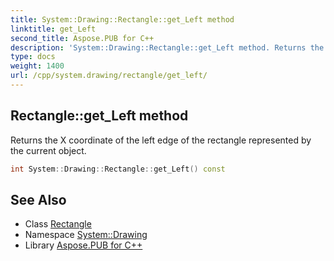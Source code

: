 ```yaml
---
title: System::Drawing::Rectangle::get_Left method
linktitle: get_Left
second_title: Aspose.PUB for C++
description: 'System::Drawing::Rectangle::get_Left method. Returns the X coordinate of the left edge of the rectangle represented by the current object in C++.'
type: docs
weight: 1400
url: /cpp/system.drawing/rectangle/get_left/
---
```

## Rectangle::get_Left method


Returns the X coordinate of the left edge of the rectangle represented by the current object.

```cpp
int System::Drawing::Rectangle::get_Left() const
```

## See Also

* Class [Rectangle](../)
* Namespace [System::Drawing](../../)
* Library [Aspose.PUB for C++](../../../)
